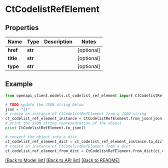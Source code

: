# CtCodelistRefElement


## Properties
Name | Type | Description | Notes
------------ | ------------- | ------------- | -------------
**href** | **str** |  | [optional] 
**title** | **str** |  | [optional] 
**type** | **str** |  | [optional] 

## Example

```python
from openapi_client.models.ct_codelist_ref_element import CtCodelistRefElement

# TODO update the JSON string below
json = "{}"
# create an instance of CtCodelistRefElement from a JSON string
ct_codelist_ref_element_instance = CtCodelistRefElement.from_json(json)
# print the JSON string representation of the object
print CtCodelistRefElement.to_json()

# convert the object into a dict
ct_codelist_ref_element_dict = ct_codelist_ref_element_instance.to_dict()
# create an instance of CtCodelistRefElement from a dict
ct_codelist_ref_element_from_dict = CtCodelistRefElement.from_dict(ct_codelist_ref_element_dict)
```
[[Back to Model list]](../README.md#documentation-for-models) [[Back to API list]](../README.md#documentation-for-api-endpoints) [[Back to README]](../README.md)


